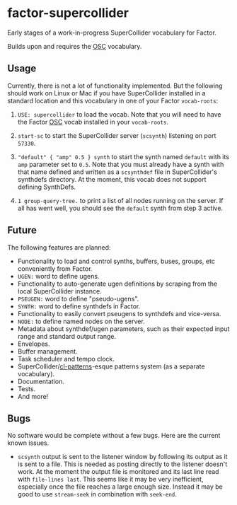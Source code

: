# factor-supercollider

Early stages of a work-in-progress SuperCollider vocabulary for Factor.

Builds upon and requires the [OSC](https://github.com/defaultxr/factor-osc) vocabulary.

## Usage

Currently, there is not a lot of functionality implemented. But the following should work on Linux or Mac if you have SuperCollider installed in a standard location and this vocabulary in one of your Factor `vocab-roots`:

1. `USE: supercollider` to load the vocab. Note that you will need to have the Factor [OSC](https://github.com/defaultxr/factor-osc) vocab installed in your `vocab-roots`.

2. `start-sc` to start the SuperCollider server (`scsynth`) listening on port `57330`.

3. `"default" { "amp" 0.5 } synth` to start the synth named `default` with its `amp` parameter set to `0.5`. Note that you must already have a synth with that name defined and written as a `scsynthdef` file in SuperCollider's synthdefs directory. At the moment, this vocab does not support defining SynthDefs.

4. `1 group-query-tree.` to print a list of all nodes running on the server. If all has went well, you should see the `default` synth from step 3 active.

## Future

The following features are planned:

* Functionality to load and control synths, buffers, buses, groups, etc conveniently from Factor.
* `UGEN:` word to define ugens.
* Functionality to auto-generate ugen definitions by scraping from the local SuperCollider instance.
* `PSEUGEN:` word to define "pseudo-ugens".
* `SYNTH:` word to define synthdefs in Factor.
* Functionality to easily convert pseugens to synthdefs and vice-versa.
* `NODE:` to define named nodes on the server.
* Metadata about synthdef/ugen parameters, such as their expected input range and standard output range.
* Envelopes.
* Buffer management.
* Task scheduler and tempo clock.
* SuperCollider/[cl-patterns](https://github.com/defaultxr/cl-patterns)-esque patterns system (as a separate vocabulary).
* Documentation.
* Tests.
* And more!

## Bugs

No software would be complete without a few bugs. Here are the current known issues.

* `scsynth` output is sent to the listener window by following its output as it is sent to a file. This is needed as posting directly to the listener doesn't work. At the moment the output file is monitored and its last line read with `file-lines last`. This seems like it may be very inefficient, especially once the file reaches a large enough size. Instead it may be good to use `stream-seek` in combination with `seek-end`.
